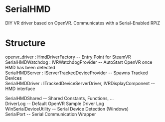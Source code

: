 # SerialHMD
DIY VR driver based on OpenVR. Communicates with a Serial-Enabled RPiZ

# Structure
openvr_driver : HmdDriverFactory -- Entry Point for SteamVR  
SerialHMDWatchdog : IVRWatchdogProvider -- AutoStart OpenVR once HMD has been detected  
SerialHMDServer : IServerTrackedDeviceProvider -- Spawns Tracked Devices  
SerialHMDDriver : ITrackedDeviceServerDriver, IVRDisplayComponent -- HMD interface  

SerialHMDShared -- Shared Constants, Functions, ...  
DriverLog -- Default OpenVR Sample Driver Log  
WinSerialDeviceUtility -- Serial Device Detection (Windows)  
SerialPort -- Serial Communication Wrapper  
